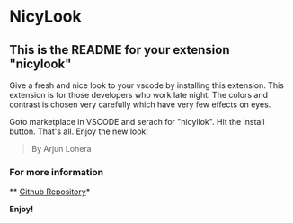 # NicyLook
## This is the README for your extension "nicylook"
Give a fresh and nice look to your vscode by installing this extension. This extension is for those developers who work late night.
The colors and contrast is chosen very carefully which have very few effects on eyes. 

Goto marketplace in VSCODE and serach for "nicyllok". 
Hit the install button.
That's all. Enjoy the new look!

> By Arjun Lohera

### For more information
** [Github Repository](https://github.com/arjunlohera/nicylook.git)*

**Enjoy!**
